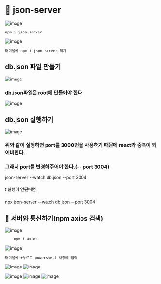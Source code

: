 # 🌸 json-server
![image](https://github.com/hyejin192/react_basic/assets/129017064/14f8e131-817a-48d3-82bf-774fd3f3fd8f)

    npm i json-server
    
![image](https://github.com/hyejin192/react_basic/assets/129017064/60656823-280f-4824-bc8f-2955d8fb7308)

    터미널에 npm i json-server 적기
    
## db.json 파일 만들기    
![image](https://github.com/hyejin192/react_basic/assets/129017064/b5b313f4-3227-40b5-a879-1505b5efdfb5)

### db.json파일은 root에 만들어야 한다
![image](https://github.com/hyejin192/react_basic/assets/129017064/9d30acca-23d8-4488-968c-d7a1f23dd951)

## db.json 실행하기
![image](https://github.com/hyejin192/react_basic/assets/129017064/c26c8c5c-c62b-4864-8289-f0da348e4bc7)

### 위와 같이 실행하면 port를 3000번을 사용하기 때문에 react와 중복이 되어버린다. 
### 그래서 port를 변경해주어야 한다.(-- port 3004)

   json-server --watch db.json --port 3004 
   
   #### ❗ 실행이 안된다면
   npx json-server --watch db.json --port 3004

## 🧀 서버와 통신하기(npm axios 검색)
![image](https://github.com/hyejin192/react_basic/assets/129017064/f2bcb087-53c9-452f-963a-4b2a0c54e180)

        npm i axios
        
![image](https://github.com/hyejin192/react_basic/assets/129017064/4cbc32cd-d5e8-4b68-aabb-e99e5a8df43f)

    터미널에 +누르고 powershell 새창에 입력
![image](https://github.com/hyejin192/react_basic/assets/129017064/85599223-2537-42bc-9768-e05a2b75948d)
![image](https://github.com/hyejin192/react_basic/assets/129017064/14ff49d5-7f3b-4c9a-9eac-1a7c37f4e6f2)

![image](https://github.com/hyejin192/react_basic/assets/129017064/d95109e8-4982-44aa-9d61-283550b0f7e9)
![image](https://github.com/hyejin192/react_basic/assets/129017064/0bc2fcea-b426-49a5-82c0-ae3bddf683f1)
![image](https://github.com/hyejin192/react_basic/assets/129017064/75cb078b-5729-44f8-a66e-db7872df3e91)




